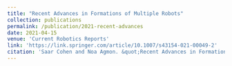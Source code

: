 ```yaml
---
title: "Recent Advances in Formations of Multiple Robots"
collection: publications
permalink: /publication/2021-recent-advances
date: 2021-04-15
venue: 'Current Robotics Reports'
link: 'https://link.springer.com/article/10.1007/s43154-021-00049-2'
citation: 'Saar Cohen and Noa Agmon. &quot;Recent Advances in Formations of Multiple Robots.&quot; <i>Current Robotics Reports, 2:159–175</i>, 2021.'
---
```

